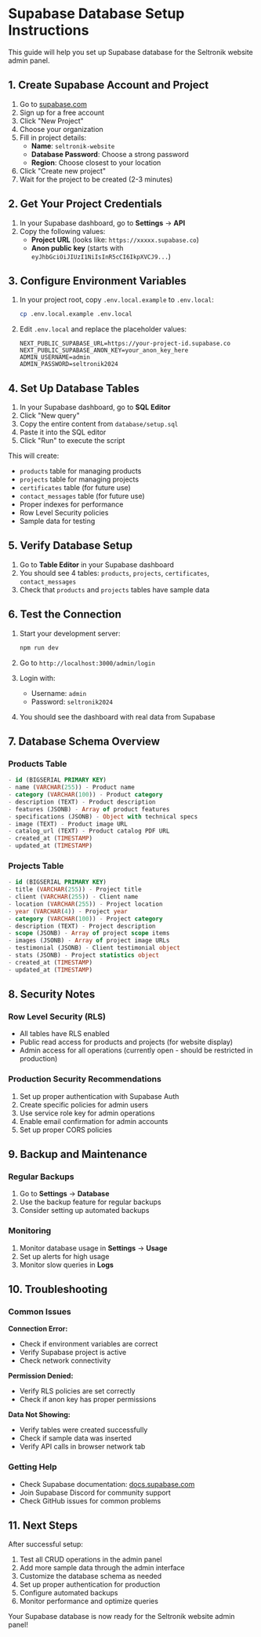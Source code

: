 # Supabase Database Setup Instructions

This guide will help you set up Supabase database for the Seltronik website admin panel.

## 1. Create Supabase Account and Project

1. Go to [supabase.com](https://supabase.com)
2. Sign up for a free account
3. Click "New Project"
4. Choose your organization
5. Fill in project details:
   - **Name**: `seltronik-website`
   - **Database Password**: Choose a strong password
   - **Region**: Choose closest to your location
6. Click "Create new project"
7. Wait for the project to be created (2-3 minutes)

## 2. Get Your Project Credentials

1. In your Supabase dashboard, go to **Settings** → **API**
2. Copy the following values:
   - **Project URL** (looks like: `https://xxxxx.supabase.co`)
   - **Anon public key** (starts with `eyJhbGciOiJIUzI1NiIsInR5cCI6IkpXVCJ9...`)

## 3. Configure Environment Variables

1. In your project root, copy `.env.local.example` to `.env.local`:
   ```bash
   cp .env.local.example .env.local
   ```

2. Edit `.env.local` and replace the placeholder values:
   ```env
   NEXT_PUBLIC_SUPABASE_URL=https://your-project-id.supabase.co
   NEXT_PUBLIC_SUPABASE_ANON_KEY=your_anon_key_here
   ADMIN_USERNAME=admin
   ADMIN_PASSWORD=seltronik2024
   ```

## 4. Set Up Database Tables

1. In your Supabase dashboard, go to **SQL Editor**
2. Click "New query"
3. Copy the entire content from `database/setup.sql`
4. Paste it into the SQL editor
5. Click "Run" to execute the script

This will create:
- `products` table for managing products
- `projects` table for managing projects
- `certificates` table (for future use)
- `contact_messages` table (for future use)
- Proper indexes for performance
- Row Level Security policies
- Sample data for testing

## 5. Verify Database Setup

1. Go to **Table Editor** in your Supabase dashboard
2. You should see 4 tables: `products`, `projects`, `certificates`, `contact_messages`
3. Check that `products` and `projects` tables have sample data

## 6. Test the Connection

1. Start your development server:
   ```bash
   npm run dev
   ```

2. Go to `http://localhost:3000/admin/login`
3. Login with:
   - Username: `admin`
   - Password: `seltronik2024`

4. You should see the dashboard with real data from Supabase

## 7. Database Schema Overview

### Products Table
```sql
- id (BIGSERIAL PRIMARY KEY)
- name (VARCHAR(255)) - Product name
- category (VARCHAR(100)) - Product category
- description (TEXT) - Product description
- features (JSONB) - Array of product features
- specifications (JSONB) - Object with technical specs
- image (TEXT) - Product image URL
- catalog_url (TEXT) - Product catalog PDF URL
- created_at (TIMESTAMP)
- updated_at (TIMESTAMP)
```

### Projects Table
```sql
- id (BIGSERIAL PRIMARY KEY)
- title (VARCHAR(255)) - Project title
- client (VARCHAR(255)) - Client name
- location (VARCHAR(255)) - Project location
- year (VARCHAR(4)) - Project year
- category (VARCHAR(100)) - Project category
- description (TEXT) - Project description
- scope (JSONB) - Array of project scope items
- images (JSONB) - Array of project image URLs
- testimonial (JSONB) - Client testimonial object
- stats (JSONB) - Project statistics object
- created_at (TIMESTAMP)
- updated_at (TIMESTAMP)
```

## 8. Security Notes

### Row Level Security (RLS)
- All tables have RLS enabled
- Public read access for products and projects (for website display)
- Admin access for all operations (currently open - should be restricted in production)

### Production Security Recommendations
1. Set up proper authentication with Supabase Auth
2. Create specific policies for admin users
3. Use service role key for admin operations
4. Enable email confirmation for admin accounts
5. Set up proper CORS policies

## 9. Backup and Maintenance

### Regular Backups
1. Go to **Settings** → **Database**
2. Use the backup feature for regular backups
3. Consider setting up automated backups

### Monitoring
1. Monitor database usage in **Settings** → **Usage**
2. Set up alerts for high usage
3. Monitor slow queries in **Logs**

## 10. Troubleshooting

### Common Issues

**Connection Error:**
- Check if environment variables are correct
- Verify Supabase project is active
- Check network connectivity

**Permission Denied:**
- Verify RLS policies are set correctly
- Check if anon key has proper permissions

**Data Not Showing:**
- Verify tables were created successfully
- Check if sample data was inserted
- Verify API calls in browser network tab

### Getting Help
- Check Supabase documentation: [docs.supabase.com](https://docs.supabase.com)
- Join Supabase Discord for community support
- Check GitHub issues for common problems

## 11. Next Steps

After successful setup:
1. Test all CRUD operations in the admin panel
2. Add more sample data through the admin interface
3. Customize the database schema as needed
4. Set up proper authentication for production
5. Configure automated backups
6. Monitor performance and optimize queries

Your Supabase database is now ready for the Seltronik website admin panel!
